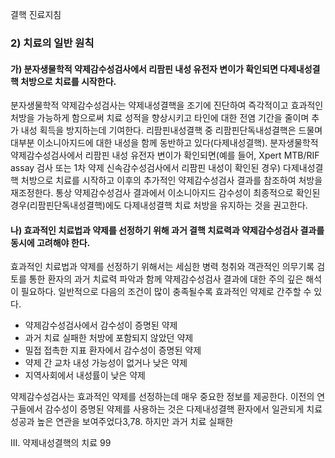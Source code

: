 결핵 진료지침

### 2) 치료의 일반 원칙

#### 가) 분자생물학적 약제감수성검사에서 리팜핀 내성 유전자 변이가 확인되면 다제내성결핵 처방으로 치료를 시작한다.

분자생물학적 약제감수성검사는 약제내성결핵을 조기에 진단하여 즉각적이고 효과적인 처방을 가능하게 함으로써 치료 성적을 향상시키고 타인에 대한 전염 기간을 줄이며 추가 내성 획득을 방지하는데 기여한다. 리팜핀내성결핵 중 리팜핀단독내성결핵은 드물며 대부분 이소니아지드에 대한 내성을 함께 동반하고 있다(다제내성결핵). 분자생물학적 약제감수성검사에서 리팜핀 내성 유전자 변이가 확인되면(예를 들어, Xpert MTB/RIF assay 검사 또는 1차 약제 신속감수성검사에서 리팜핀 내성이 확인된 경우) 다제내성결핵 처방으로 치료를 시작하고 이후의 추가적인 약제감수성검사 결과를 참조하여 처방을 재조정한다. 통상 약제감수성검사 결과에서 이소니아지드 감수성이 최종적으로 확인된 경우(리팜핀단독내성결핵)에도 다제내성결핵 치료 처방을 유지하는 것을 권고한다.

#### 나) 효과적인 치료법과 약제를 선정하기 위해 과거 결핵 치료력과 약제감수성검사 결과를 동시에 고려해야 한다.

효과적인 치료법과 약제를 선정하기 위해서는 세심한 병력 청취와 객관적인 의무기록 검토를 통한 환자의 과거 치료력 파악과 함께 약제감수성검사 결과에 대한 주의 깊은 해석이 필요하다. 일반적으로 다음의 조건이 많이 충족될수록 효과적인 약제로 간주할 수 있다.

*   약제감수성검사에서 감수성이 증명된 약제
*   과거 치료 실패한 처방에 포함되지 않았던 약제
*   밀접 접촉한 지표 환자에서 감수성이 증명된 약제
*   약제 간 교차 내성 가능성이 없거나 낮은 약제
*   지역사회에서 내성률이 낮은 약제

약제감수성검사는 효과적인 약제를 선정하는데 매우 중요한 정보를 제공한다. 이전의 연구들에서 감수성이 증명된 약제를 사용하는 것은 다제내성결핵 환자에서 일관되게 치료 성공과 높은 연관을 보여주었다3,78. 하지만 과거 치료 실패한

III. 약제내성결핵의 치료 <PAGE>99
